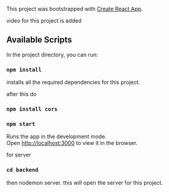 This project was bootstrapped with [Create React App](https://github.com/facebook/create-react-app).

video for this project is added 

## Available Scripts

In the project directory, you can run:

### `npm install`
installs all the required dependencies for this project.

after this do 
### `npm install cors`

### `npm start`

Runs the app in the development mode.<br />
Open [http://localhost:3000](http://localhost:3000) to view it in the browser.

for server 
### `cd backend`
then nodemon server.
this will open the server for this project.

